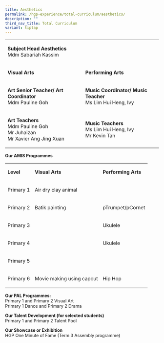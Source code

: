 ```yaml
---
title: Aesthetics
permalink: /hgp-experience/total-curriculum/aesthetics/
description: ""
third_nav_title: Total Curriculum
variant: tiptap
---
```

<table style="minWidth: 50px">
<colgroup>
<col>
<col>
</colgroup>
<tbody>
<tr>
<td rowspan="1" colspan="2">
<p><strong>Subject Head Aesthetics<br></strong>Mdm Sabariah Kassim</p>
</td>
</tr>
<tr>
<td rowspan="1" colspan="1">
<p><strong>Visual Arts</strong>
</p>
</td>
<td rowspan="1" colspan="1">
<p><strong>Performing Arts</strong>
</p>
</td>
</tr>
<tr>
<td rowspan="1" colspan="1">
<p><strong>Art Senior Teacher/ Art Coordinator<br></strong>Mdm Pauline Goh</p>
</td>
<td rowspan="1" colspan="1">
<p><strong>Music Coordinator/ Music Teacher<br></strong>Ms Lim Hui Heng,
Ivy</p>
</td>
</tr>
<tr>
<td rowspan="1" colspan="1">
<p><strong>Art Teachers<br></strong>Mdm Pauline Goh
<br>Mr Juhaizan
<br>Mr Xavier Ang Jing Xuan</p>
</td>
<td rowspan="1" colspan="1">
<p><strong>Music Teachers<br></strong>Ms Lim Hui Heng, Ivy
<br>Mr Kevin Tan</p>
</td>
</tr>
</tbody>
</table>
<p><strong>Our AMIS Programmes</strong>
</p>
<table style="minWidth: 75px">
<colgroup>
<col>
<col>
<col>
</colgroup>
<tbody>
<tr>
<td rowspan="1" colspan="1">
<p><strong>Level</strong>
</p>
</td>
<td rowspan="1" colspan="1">
<p><strong>Visual Arts</strong>
</p>
</td>
<td rowspan="1" colspan="1">
<p><strong>Performing Arts</strong>
</p>
</td>
</tr>
<tr>
<td rowspan="1" colspan="1">
<p>Primary 1</p>
</td>
<td rowspan="1" colspan="1">
<p>Air dry clay animal</p>
</td>
<td rowspan="1" colspan="1">
<p>&nbsp;</p>
</td>
</tr>
<tr>
<td rowspan="1" colspan="1">
<p>Primary 2</p>
</td>
<td rowspan="1" colspan="1">
<p>Batik painting</p>
</td>
<td rowspan="1" colspan="1">
<p>pTrumpet/pCornet</p>
</td>
</tr>
<tr>
<td rowspan="1" colspan="1">
<p>Primary 3</p>
</td>
<td rowspan="1" colspan="1">
<p>&nbsp;</p>
</td>
<td rowspan="1" colspan="1">
<p>Ukulele</p>
</td>
</tr>
<tr>
<td rowspan="1" colspan="1">
<p>Primary 4</p>
</td>
<td rowspan="1" colspan="1">
<p>&nbsp;</p>
</td>
<td rowspan="1" colspan="1">
<p>Ukulele</p>
</td>
</tr>
<tr>
<td rowspan="1" colspan="1">
<p>Primary 5</p>
</td>
<td rowspan="1" colspan="1">
<p>&nbsp;</p>
</td>
<td rowspan="1" colspan="1">
<p>&nbsp;</p>
</td>
</tr>
<tr>
<td rowspan="1" colspan="1">
<p>Primary 6</p>
</td>
<td rowspan="1" colspan="1">
<p>Movie making using capcut</p>
</td>
<td rowspan="1" colspan="1">
<p>Hip Hop</p>
</td>
</tr>
</tbody>
</table>
<p><strong>Our PAL Programmes:<br></strong>Primary 1 and Primary 2 Visual
Art
<br>Primary 1 Dance and Primary 2 Drama</p>
<p><strong>Our Talent Development (for selected students)<br></strong>Primary
1 and Primary 2 Talent Pool</p>
<p><strong>Our Showcase or Exhibition<br></strong>HGP One Minute of Fame
(Term 3 Assembly programme)</p>